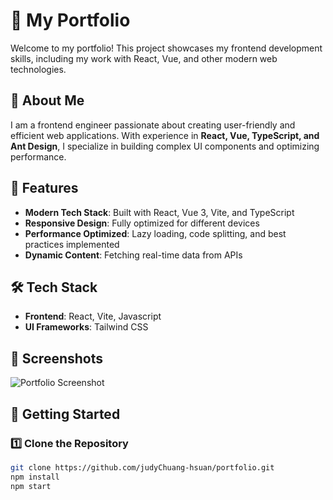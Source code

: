 # 🚀 My Portfolio

Welcome to my portfolio! This project showcases my frontend development skills, including my work with React, Vue, and other modern web technologies.

## 🔹 About Me
I am a frontend engineer passionate about creating user-friendly and efficient web applications. With experience in **React, Vue, TypeScript, and Ant Design**, I specialize in building complex UI components and optimizing performance.

## 🌟 Features
- **Modern Tech Stack**: Built with React, Vue 3, Vite, and TypeScript
- **Responsive Design**: Fully optimized for different devices
- **Performance Optimized**: Lazy loading, code splitting, and best practices implemented
- **Dynamic Content**: Fetching real-time data from APIs

## 🛠️ Tech Stack
- **Frontend**: React, Vite, Javascript
- **UI Frameworks**: Tailwind CSS

## 📸 Screenshots
![Portfolio Screenshot](./screenshots/homepage.png)

## 🚀 Getting Started
### 1️⃣ Clone the Repository
```sh
git clone https://github.com/judyChuang-hsuan/portfolio.git
npm install
npm start
